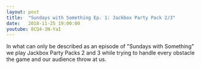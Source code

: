 ```yaml
---
layout: post
title:  "Sundays with Something Ep. 1: Jackbox Party Pack 2/3"
date:   2018-11-25 19:00:00
youtube: 8CQ4-3N-YaI
---
```


In what can only be described as an episode of "Sundays with Something" we play Jackbox Party Packs 2 and 3 while trying to handle every obstacle the game and our audience throw at us.
